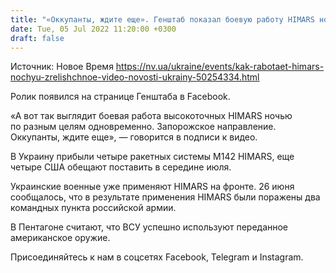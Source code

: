 ```yaml
---
title: "«Оккупанты, ждите еще». Генштаб показал боевую работу HIMARS ночью — видео"
date: Tue, 05 Jul 2022 11:20:00 +0300
draft: false
---
```

Источник: Новое Время https://nv.ua/ukraine/events/kak-rabotaet-himars-nochyu-zrelishchnoe-video-novosti-ukrainy-50254334.html


 Ролик появился на странице Генштаба в Facebook.

«А вот так выглядит боевая работа высокоточных HIMARS ночью по разным целям одновременно. Запорожское направление. Оккупанты, ждите еще», — говорится в подписи к видео.

В Украину прибыли четыре ракетных системы M142 HIMARS, еще четыре США обещают поставить в середине июля.

Украинские военные уже применяют HIMARS на фронте. 26 июня сообщалось, что в результате применения HIMARS были поражены два командных пункта российской армии.

В Пентагоне считают, что ВСУ успешно используют переданное американское оружие.

Присоединяйтесь к нам в соцсетях Facebook, Telegram и Instagram.
